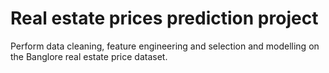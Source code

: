 # Real estate prices prediction project

Perform data cleaning, feature engineering and selection and modelling on the Banglore real estate price dataset.

